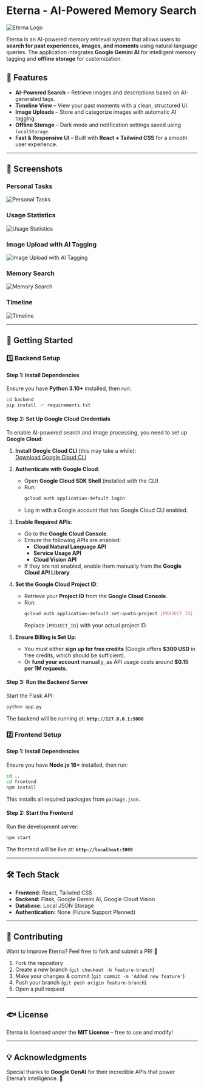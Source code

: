# Eterna - AI-Powered Memory Search

![Eterna Logo](frontend/public/app.ico)

Eterna is an AI-powered memory retrieval system that allows users to **search for past experiences, images, and moments** using natural language queries. The application integrates **Google Gemini AI** for intelligent memory tagging and **offline storage** for customization.

## 🌟 Features

- **AI-Powered Search** – Retrieve images and descriptions based on AI-generated tags.
- **Timeline View** – View your past moments with a clean, structured UI.
- **Image Uploads** – Store and categorize images with automatic AI tagging.
- **Offline Storage** – Dark mode and notification settings saved using `localStorage`.
- **Fast & Responsive UI** – Built with **React + Tailwind CSS** for a smooth user experience.

---

## 📸 Screenshots

### **Personal Tasks**  
![Personal Tasks](frontend/src/assets/screenshots/personal_tasks.png)

### **Usage Statistics**  
![Usage Statistics](frontend/src/assets/screenshots/statistics.png)

### **Image Upload with AI Tagging**  
![Image Upload with AI Tagging](frontend/src/assets/screenshots/profile.png)

### **Memory Search**  
![Memory Search](frontend/src/assets/screenshots/memory.png)

### **Timeline**  
![Timeline](frontend/src/assets/screenshots/timeline.png)

---

## 🚀 Getting Started

### 1️⃣ Backend Setup

#### **Step 1: Install Dependencies**
Ensure you have **Python 3.10+** installed, then run:
```sh
cd backend
pip install -r requirements.txt
```

#### **Step 2: Set Up Google Cloud Credentials**
To enable AI-powered search and image processing, you need to set up **Google Cloud**:

1. **Install Google Cloud CLI** (this may take a while):  
   [Download Google Cloud CLI](https://cloud.google.com/sdk/docs/install)

2. **Authenticate with Google Cloud**:
   - Open **Google Cloud SDK Shell** (installed with the CLI)
   - Run:
     ```sh
     gcloud auth application-default login
     ```
   - Log in with a Google account that has Google Cloud CLI enabled.

3. **Enable Required APIs**:
   - Go to the **Google Cloud Console**.
   - Ensure the following APIs are enabled:
     - **Cloud Natural Language API**
     - **Service Usage API**
     - **Cloud Vision API**
   - If they are not enabled, enable them manually from the **Google Cloud API Library**.

4. **Set the Google Cloud Project ID**:
   - Retrieve your **Project ID** from the **Google Cloud Console**.
   - Run:
     ```sh
     gcloud auth application-default set-quota-project [PROJECT_ID]
     ```
     Replace `[PROJECT_ID]` with your actual project ID.

5. **Ensure Billing is Set Up**:
   - You must either **sign up for free credits** (Google offers **$300 USD** in free credits, which should be sufficient).
   - Or **fund your account** manually, as API usage costs around **$0.15 per 1M requests**.

#### **Step 3: Run the Backend Server**
Start the Flask API:
```sh
python app.py
```
The backend will be running at: **`http://127.0.0.1:5000`**

### 2️⃣ Frontend Setup

#### **Step 1: Install Dependencies**
Ensure you have **Node.js 16+** installed, then run:
```sh
cd ..
cd frontend
npm install
```
This installs all required packages from `package.json`.

#### **Step 2: Start the Frontend**
Run the development server:
```sh
npm start
```
The frontend will be live at: **`http://localhost:3000`**

---

## 🛠 Tech Stack
- **Frontend:** React, Tailwind CSS
- **Backend:** Flask, Google Gemini AI, Google Cloud Vision
- **Database:** Local JSON Storage
- **Authentication:** None (Future Support Planned)

---

## 📝 Contributing
Want to improve Eterna? Feel free to fork and submit a PR! 🚀

1. Fork the repository  
2. Create a new branch (`git checkout -b feature-branch`)  
3. Make your changes & commit (`git commit -m 'Added new feature'`)  
4. Push your branch (`git push origin feature-branch`)  
5. Open a pull request  

---

## 🐟 License
Eterna is licensed under the **MIT License** – free to use and modify!

---

## 💡 Acknowledgments
Special thanks to **Google GenAI** for their incredible APIs that power  
Eterna’s intelligence. 🙌
